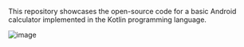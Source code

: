 This repository showcases the open-source code for a basic Android calculator implemented in the Kotlin programming language.

![image](https://github.com/ZubkoKarina/Simple_android_calculator/assets/57664889/129f1158-f264-45f0-a8f1-f216b9c47ab1)




